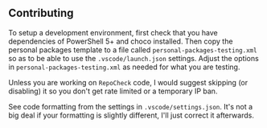## Contributing

To setup a development environment, first check that you have dependencies of PowerShell 5+ and choco installed.
Then copy the personal packages template to a file called `personal-packages-testing.xml` so as to be able to use the `.vscode/launch.json` settings.
Adjust the options in `personal-packages-testing.xml` as needed for what you are testing.

Unless you are working on `RepoCheck` code, I would suggest skipping (or disabling) it so you don't get rate limited or a temporary IP ban.

See code formatting from the settings in `.vscode/settings.json`. It's not a big deal if your formatting is slightly different, I'll just correct it afterwards.
